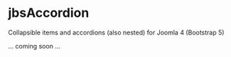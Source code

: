 # jbsAccordion
Collapsible items and accordions (also nested) for Joomla 4 (Bootstrap 5)

... coming soon ...
